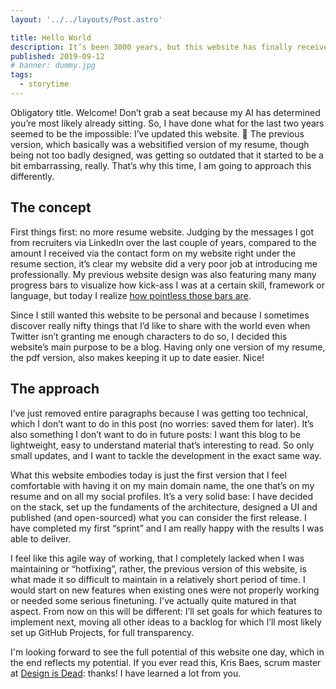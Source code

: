 ```yaml
---
layout: '../../layouts/Post.astro'

title: Hello World
description: It’s been 3000 years, but this website has finally received its way overdue makeover. This time we’re going to do things… agile!
published: 2019-09-12
# banner: dummy.jpg
tags:
  - storytime
---
```


Obligatory title. Welcome! Don’t grab a seat because my AI has determined you’re most likely already sitting. So, I have done what for the last two years seemed to be the impossible: I’ve updated this website. 🎉 The previous version, which basically was a websitified version of my resume, though being not too badly designed, was getting so outdated that it started to be a bit embarrassing, really. That’s why this time, I am going to approach this differently.

## The concept

First things first: no more resume website. Judging by the messages I got from recruiters via LinkedIn over the last couple of years, compared to the amount I received via the contact form on my website right under the resume section, it’s clear my website did a very poor job at introducing me professionally. My previous website design was also featuring many many progress bars to visualize how kick-ass I was at a certain skill, framework or language, but today I realize [how pointless those bars are](https://dev.to/iamzoka/don-t-use-progress-bars-in-your-cv-feb).

Since I still wanted this website to be personal and because I sometimes discover really nifty things that I’d like to share with the world even when Twitter isn’t granting me enough characters to do so, I decided this website’s main purpose to be a blog. Having only one version of my resume, the pdf version, also makes keeping it up to date easier. Nice!

## The approach

I’ve just removed entire paragraphs because I was getting too technical, which I don’t want to do in this post (no worries: saved them for later). It’s also something I don’t want to do in future posts: I want this blog to be lightweight, easy to understand material that’s interesting to read. So only small updates, and I want to tackle the development in the exact same way.

What this website embodies today is just the first version that I feel comfortable with having it on my main domain name, the one that’s on my resume and on all my social profiles. It’s a very solid base: I have decided on the stack, set up the fundaments of the architecture, designed a UI and published (and open-sourced) what you can consider the first release. I have completed my first “sprint” and I am really happy with the results I was able to deliver.

I feel like this agile way of working, that I completely lacked when I was maintaining or “hotfixing”, rather, the previous version of this website, is what made it so difficult to maintain in a relatively short period of time. I would start on new features when existing ones were not properly working or needed some serious finetuning. I've actually quite matured in that aspect. From now on this will be different: I’ll set goals for which features to implement next, moving all other ideas to a backlog for which I’ll most likely set up GitHub Projects, for full transparency.

I'm looking forward to see the full potential of this website one day, which in the end reflects my potential. If you ever read this, Kris Baes, scrum master at [Design is Dead](https://designisdead.com): thanks! I have learned a lot from you.
